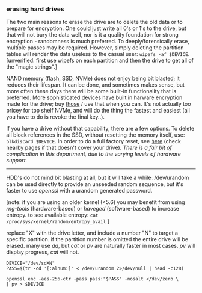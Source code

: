 ### erasing hard drives

The two main reasons to erase the drive are to delete the old data or to prepare for encryption. One could just write all 0's or 1's to the drive, but that will not bury the data well, nor is it a quality foundation for strong encryption - randomness is much preferred. To deeply/forensically erase, multiple passes may be required. However, simply deleting the partition tables will render the data useless to the casual user: ```wipefs -af $DEVICE```. \[unverified: first use wipefs on each partition and then the drive to get all of the "magic strings".\]

NAND memory (flash, SSD, NVMe) does not enjoy being bit blasted; it reduces their lifespan. It can be done, and sometimes makes sense, but more often these days there will be some built-in functionality that is preferred. More sophisticated devices have built in harware encryption made for the drive; buy [those](https://wiki.archlinux.org/title/Self-encrypting_drives) / use that when you can. It's not actually too pricey for top shelf NVMe, and will do the thing the fastest and easiest (all you have to do is revoke the final key..).

If you have a drive without that capability, there are a few options. To delete all block references in the SSD, without resetting the memory itself, use: ```blkdiscard $DEVICE```. In order to do a full factory reset, see [here](https://wiki.archlinux.org/title/Solid_state_drive/Memory_cell_clearing) (check nearby pages if that doesn't cover your drive). _There is a fair bit of complication in this department, due to the varying levels of hardware support._

___

HDD's do not mind bit blasting at all, but it will take a while. /dev/urandom can be used directly to provide an unseeded random sequence, but it's faster to use _openssl_ with a urandom generated password. 

\[note: if you are using an older kernel (<5.6) you may benefit from using _rng-tools_ (hardware-based) or _haveged_ (software-based) to increase entropy. to see available entropy: ```cat /proc/sys/kernel/random/entropy_avail``` \]

replace "X" with the drive letter, and include a number "N" to target a specific partition. if the partition number is omitted the entire drive will be erased. many use _dd_, but _cat_ or _pv_ are naturally faster in most cases. _pv_ will display progress, _cat_ will not.

```
DEVICE="/dev/sdXN"
PASS=$(tr -cd '[:alnum:]' < /dev/urandom 2>/dev/null | head -c128)

openssl enc -aes-256-ctr -pass pass:"$PASS" -nosalt </dev/zero \
| pv > $DEVICE
```

